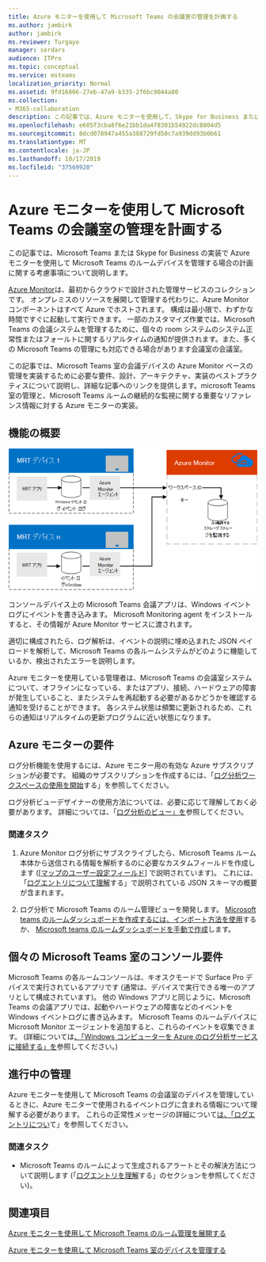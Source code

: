 ```yaml
---
title: Azure モニターを使用して Microsoft Teams の会議室の管理を計画する
ms.author: jambirk
author: jambirk
ms.reviewer: Turgayo
manager: serdars
audience: ITPro
ms.topic: conceptual
ms.service: msteams
localization_priority: Normal
ms.assetid: 9fd16866-27eb-47a9-b335-2f6bc9044a80
ms.collection:
- M365-collaboration
description: この記事では、Azure モニターを使用して、Skype for Business または Teams の実装で Microsoft Teams 室のデバイスを管理する際の計画の考慮事項について説明します。
ms.openlocfilehash: e605f3cba8f6e21bb1da4f8301b54922dc8804d5
ms.sourcegitcommit: 0dcd078947a455a388729fd50c7a939dd93b0b61
ms.translationtype: MT
ms.contentlocale: ja-JP
ms.lasthandoff: 10/17/2019
ms.locfileid: "37569920"
---
```

# <a name="plan-microsoft-teams-rooms-management-with-azure-monitor"></a>Azure モニターを使用して Microsoft Teams の会議室の管理を計画する
 
 この記事では、Microsoft Teams または Skype for Business の実装で Azure モニターを使用して Microsoft Teams のルームデバイスを管理する場合の計画に関する考慮事項について説明します。
  
[Azure Monitor](https://docs.microsoft.com/azure/azure-monitor/overview)は、最初からクラウドで設計された管理サービスのコレクションです。 オンプレミスのリソースを展開して管理する代わりに、Azure Monitor コンポーネントはすべて Azure でホストされます。 構成は最小限で、わずかな時間ですぐに起動して実行できます。 一部のカスタマイズ作業では、Microsoft Teams の会議システムを管理するために、個々の room システムのシステム正常性またはフォールトに関するリアルタイムの通知が提供されます。また、多くの Microsoft Teams の管理にも対応できる場合があります会議室の会議室。
  
この記事では、Microsoft Teams 室の会議デバイスの Azure Monitor ベースの管理を実装するために必要な要件、設計、アーキテクチャ、実装のベストプラクティスについて説明し、詳細な記事へのリンクを提供します。microsoft Teams 室の管理と、Microsoft Teams ルームの継続的な監視に関する重要なリファレンス情報に対する Azure モニターの実装。 
  
## <a name="functional-overview"></a>機能の概要

![Azure モニターを使用した Microsoft Teams のルーム管理の図](../media/3f2ae1b8-61ea-4cd6-afb4-4bd75ccc746a.png)
  
コンソールデバイス上の Microsoft Teams 会議アプリは、Windows イベントログにイベントを書き込みます。 Microsoft Monitoring agent をインストールすると、その情報が Azure Monitor サービスに渡されます。 
  
適切に構成されたら、ログ解析は、イベントの説明に埋め込まれた JSON ペイロードを解析して、Microsoft Teams の各ルームシステムがどのように機能しているか、検出されたエラーを説明します。 
  
Azure モニターを使用している管理者は、Microsoft Teams の会議室システムについて、オフラインになっている、またはアプリ、接続、ハードウェアの障害が発生していること、またシステムを再起動する必要があるかどうかを確認する通知を受けることができます。 各システム状態は頻繁に更新されるため、これらの通知はリアルタイムの更新プログラムに近い状態になります。
  
## <a name="azure-monitor-requirements"></a>Azure モニターの要件

ログ分析機能を使用するには、Azure モニター用の有効な Azure サブスクリプションが必要です。 組織のサブスクリプションを作成するには、「[ログ分析ワークスペースの使用を開始](https://docs.microsoft.com/azure/azure-monitor/learn/quick-create-workspace)する」を参照してください。
  
ログ分析ビューデザイナーの使用方法については、必要に応じて理解しておく必要があります。 詳細については、「[ログ分析のビュー」を](https://docs.microsoft.com/azure/azure-monitor/platform/view-designer)参照してください。
  
### <a name="related-tasks"></a>関連タスク

1. Azure Monitor ログ分析にサブスクライブしたら、Microsoft Teams ルーム本体から送信される情報を解析するのに必要なカスタムフィールドを作成します ([[マップのユーザー設定フィールド](azure-monitor-deploy.md#Custom_fields)] で説明されています)。 これには、「[ログエントリについて理解](azure-monitor-manage.md#understand-the-log-entries)する」で説明されている JSON スキーマの概要が含まれます。
    
2. ログ分析で Microsoft Teams のルーム管理ビューを開発します。 [Microsoft teams のルームダッシュボードを作成するには、インポート方法を使用](azure-monitor-deploy.md#create-a-microsoft-teams-rooms-dashboard-by-using-the-import-method)するか、 [Microsoft teams のルームダッシュボードを手動で作成](azure-monitor-deploy.md#create-a-microsoft-teams-rooms-dashboard-manually)します。
    
## <a name="individual-microsoft-teams-rooms-console-requirements"></a>個々の Microsoft Teams 室のコンソール要件

Microsoft Teams の各ルームコンソールは、キオスクモードで Surface Pro デバイスで実行されているアプリです (通常は、デバイスで実行できる唯一のアプリとして構成されています)。 他の Windows アプリと同じように、Microsoft Teams の会議アプリでは、起動やハードウェアの障害などのイベントを Windows イベントログに書き込みます。 Microsoft Teams のルームデバイスに Microsoft Monitor エージェントを追加すると、これらのイベントを収集できます。 (詳細については[、「Windows コンピューターを Azure のログ分析サービスに接続する」を](https://docs.microsoft.com/azure/azure-monitor/platform/agent-windows)参照してください。)
  
## <a name="ongoing-management"></a>進行中の管理

Azure モニターを使用して Microsoft Teams の会議室のデバイスを管理しているときに、Azure モニターで使用されるイベントログに含まれる情報について理解する必要があります。 これらの正常性メッセージの詳細について[は、「ログエントリについ](azure-monitor-manage.md#understand-the-log-entries)て」を参照してください。
  
### <a name="related-tasks"></a>関連タスク

- Microsoft Teams のルームによって生成されるアラートとその解決方法について説明します (「[ログエントリを理解](azure-monitor-manage.md#understand-the-log-entries)する」のセクションを参照してください)。
    
## <a name="see-also"></a>関連項目

[Azure モニターを使用して Microsoft Teams のルーム管理を展開する](azure-monitor-deploy.md)
  
[Azure モニターを使用して Microsoft Teams 室のデバイスを管理する](azure-monitor-manage.md)